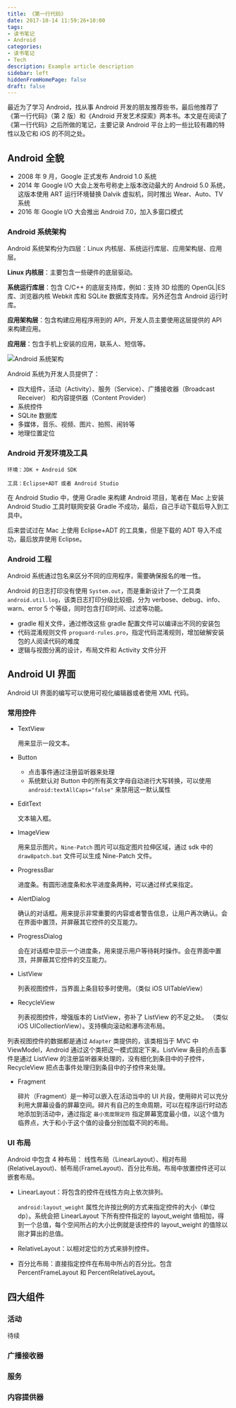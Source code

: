 ```yaml
---
title: 《第一行代码》
date: 2017-10-14 11:59:26+10:00
tags:
- 读书笔记
- Android
categories:
- 读书笔记
- Tech
description: Example article description
sidebar: left
hiddenFromHomePage: false
draft: false
---
```





最近为了学习 Android，找从事 Android 开发的朋友推荐些书，最后他推荐了《第一行代码》（第 2 版）和《Android 开发艺术探索》两本书。本文是在阅读了《第一行代码》之后所做的笔记，主要记录 Android 平台上的一些比较有趣的特性以及它和 iOS 的不同之处。

## Android 全貌

* 2008 年 9 月，Google 正式发布 Android 1.0 系统
* 2014 年 Google I/O 大会上发布号称史上版本改动最大的 Android 5.0 系统，这版本使用 ART 运行环境替换 Dalvik 虚拟机，同时推出 Wear、Auto、TV 系统
* 2016 年 Google I/O 大会推出 Android 7.0，加入多窗口模式

### Android 系统架构

Android 系统架构分为四层：Linux 内核层、系统运行库层、应用架构层、应用层。

**Linux 内核层**：主要包含一些硬件的底层驱动。

**系统运行库层**：包含 C/C++ 的底层支持库，例如：支持 3D 绘图的 OpenGL|ES 库、浏览器内核 Webkit 库和 SQLite 数据库支持库。另外还包含 Android 运行时库。

**应用架构层**：包含构建应用程序用到的 API，开发人员主要使用这层提供的 API 来构建应用。

**应用层**：包含手机上安装的应用，联系人、短信等。

![Android 系统架构](https://res.cloudinary.com/dtbpgyfsc/image/upload/v1625292644/Android/Android-System-Architecture_knmkfo.png)

Android 系统为开发人员提供了：

* 四大组件，活动（Activity）、服务（Service）、广播接收器（Broadcast Receiver） 和内容提供器（Content Provider）
* 系统控件
* SQLite 数据库
* 多媒体，音乐、视频、图片、拍照、闹铃等
* 地理位置定位

### Android 开发环境及工具

`环境：JDK + Android SDK`

`工具：Eclipse+ADT 或者 Android Studio`

在 Android Studio 中，使用 Gradle 来构建 Android 项目，笔者在 Mac 上安装 Android Studio 工具时联网安装 Gradle 不成功，最后，自己手动下载后导入到工具中。

后来尝试过在 Mac 上使用 Eclipse+ADT 的工具集，但是下载的 ADT 导入不成功，最后放弃使用 Eclipse。

### Android 工程

Android 系统通过包名来区分不同的应用程序，需要确保报名的唯一性。

Android 的日志打印没有使用 `System.out`，而是重新设计了一个工具类 `android.util.log`，该类日志打印分级比较细，分为 verbose、debug、info、warn、error 5 个等级，同时包含打印时间、过滤等功能。

* gradle 相关文件，通过修改这些 gradle 配置文件可以编译出不同的安装包
* 代码混淆规则文件 `proguard-rules.pro`，指定代码混淆规则，增加破解安装包的人阅读代码的难度
* 逻辑与视图分离的设计，布局文件和 Activity 文件分开


## Android UI 界面

Android UI 界面的编写可以使用可视化编辑器或者使用 XML 代码。

### 常用控件

* TextView 
	
	用来显示一段文本。
	
* Button 

	* 点击事件通过注册监听器来处理
	* 系统默认对 Button 中的所有英文字母自动进行大写转换，可以使用 `android:textAllCaps="false"` 来禁用这一默认属性
	
* EditText
	
	文本输入框。
	
* ImageView
	
	用来显示图片。`Nine-Patch` 图片可以指定图片拉伸区域，通过 sdk 中的 `draw8patch.bat` 文件可以生成 Nine-Patch 文件。
	
* ProgressBar
	
	进度条。有圆形进度条和水平进度条两种，可以通过样式来指定。
	
* AlertDialog
	
	确认的对话框。用来提示非常重要的内容或者警告信息，让用户再次确认。会在界面中置顶，并屏蔽其它控件的交互能力。
	
* ProgressDialog
	
	会在对话框中显示一个进度条，用来提示用户等待耗时操作。会在界面中置顶，并屏蔽其它控件的交互能力。

* ListView
	
	列表视图控件，当界面上条目较多时使用。（类似 iOS UITableView）
	
* RecycleView
	
	列表视图控件，增强版本的 ListView，弥补了 ListView 的不足之处。 （类似 iOS UICollectionView）。支持横向滚动和瀑布流布局。

列表视图控件的数据都是通过 `Adapter` 类提供的，该类相当于 MVC 中 ViewModel，Android 通过这个类把这一模式固定下来。ListView 条目的点击事件是通过 ListView 的注册监听器来处理的，没有细化到条目中的子控件，RecycleView 把点击事件处理归到条目中的子控件来处理。

* Fragment

	碎片（Fragment）是一种可以嵌入在活动当中的 UI 片段，使用碎片可以充分利用大屏幕设备的屏幕空间。碎片有自己的生命周期，可以在程序运行时动态地添加到活动中，通过指定 `最小宽度限定符` 指定屏幕宽度最小值，以这个值为临界点，大于和小于这个值的设备分别加载不同的布局。

### UI 布局

Android 中包含 4 种布局： 线性布局（LinearLayout）、相对布局(RelativeLayout)、帧布局(FrameLayout)、百分比布局。布局中放置控件还可以嵌套布局。

* LinearLayout：将包含的控件在线性方向上依次排列。
	
	`android:layout_weight` 属性允许按比例的方式来指定控件的大小（单位 dp）。系统会把 LinearLayout 下所有控件指定的 layout\_weight 值相加，得到一个总值，每个空间所占的大小比例就是该控件的 layout\_weight 的值除以刚才算出的总值。 
	
* RelativeLayout：以相对定位的方式来排列控件。
* 百分比布局：直接指定控件在布局中所占的百分比。包含 PercentFrameLayout 和 PercentRelativeLayout。

## 四大组件

### 活动

待续

### 广播接收器

### 服务

### 内容提供器





